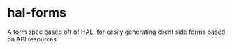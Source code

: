 # hal-forms
A form spec based off of HAL, for easily generating client side forms based on API resources
